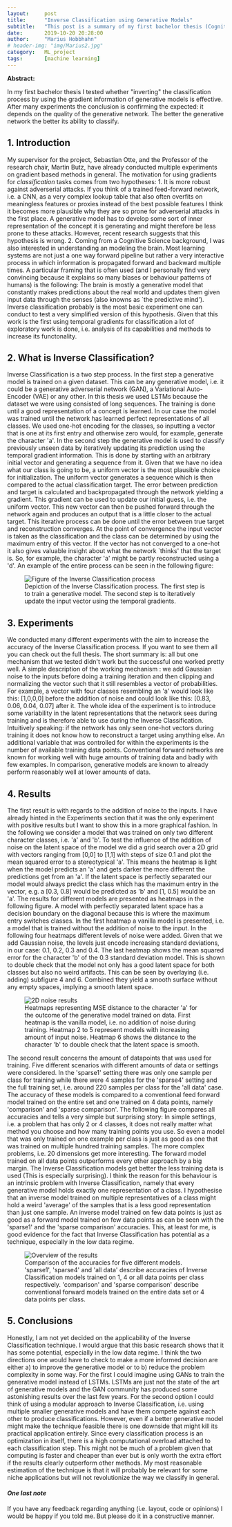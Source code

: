 ```yaml
---
layout:     post
title:      "Inverse Classification using Generative Models"
subtitle:   "This post is a summary of my first bachelor thesis (Cognitive Science)"
date:       2019-10-20 20:28:00
author:     "Marius Hobbhahn"
# header-img: "img/Marius2.jpg"
category:   ML_project
tags:       [machine learning]
---
```


**Abstract:** 

In my first bachelor thesis I tested whether "inverting" the classification process by using the gradient information of generative models is effective. After many experiments the conclusion is confirming the expected: it depends on the quality of the generative network. The better the generative network the better its ability to classify. 

## **1. Introduction**

My supervisor for the project, Sebastian Otte, and the Professor of the research chair, Martin Butz, have already conducted multiple experiments on gradient based methods in general. The motivation for using gradients for *classification* tasks comes from two hypotheses: 1. It is more robust against adverserial attacks. If you think of a trained feed-forward network, i.e. a CNN, as a very complex lookup table that also often overfits on meaningless features or proxies instead of the best possible features I think it becomes more plausible why they are so prone for adverserial attacks in the first place. A generative model has to develop some sort of inner representation of the concept it is generating and might therefore be less prone to these attacks. However, recent research suggests that this hypothesis is wrong. 2. Coming from a Cognitive Science background, I was also interested in understanding an modeling the brain. Most learning systems are not just a one way forward pipeline but rather a very interactive process in which information is propagated forward and backward multiple times. A particular framing that is often used (and I personally find very convincing because it explains so many biases or behaviour patterns of humans) is the following: The brain is mostly a generative model that constantly makes predictions about the real world and updates them given input data through the senses (also knowns as `the predictive mind'). Inverse classification probably is the most basic experiment one can conduct to test a very simplified version of this hypothesis. Given that this work is the first using temporal gradients for classification a lot of exploratory work is done, i.e. analysis of its capabilities and methods to increase its functonality. 

## **2. What is Inverse Classification?** 

Inverse Classification is a two step process. In the first step a generative model is trained on a given dataset. This can be any generative model, i.e. it could be a generative adverserial network (GAN), a Variational Auto-Encoder (VAE) or any other. In this thesis we used LSTMs because the dataset we were using consisted of long sequences. The training is done until a good representation of a concept is learned. In our case the model was trained until the network has learned perfect representations of all classes. We used one-hot encoding for the classes, so inputting a vector that is one at its first entry and otherwise zero would, for example, generate the character 'a'. In the second step the generative model is used to classify previously unseen data by iteratively updating its prediction using the temporal gradient information. This is done by starting with an arbitrary initial vector and generating a sequence from it. Given that we have no idea what our class is going to be, a uniform vector is the most plausible choice for initialization. The uniform vector generates a sequence which is then compared to the actual classification target. The error between prediction and target is calculated and backpropagated through the network yielding a gradient. This gradient can be used to update our initial guess, i.e. the uniform vector. This new vector can then be pushed forward through the network again and produces an output that is a little closer to the actual target. This iterative process can be done until the error between true target and reconstruction converges. At the point of convergence the input vector is taken as the classification and the class can be determined by using the maximum entry of this vector. If the vector has not converged to a one-hot it also gives valuable insight about what the network `thinks' that the target is. So, for example, the character 'a' might be partly reconstructed using a 'd'. An example of the entire process can be seen in the following figure:

<figure>
  <img src="/img/IC_Bachelor/Gen_IC_figure.jpg" alt="Figure of the Inverse Classification process"/>
  <figcaption>Depiction of the Inverse Classification process. The first step is to train a generative model. The second step is to iteratively update the input vector using the temporal gradients.</figcaption>
</figure>

## **3. Experiments**

We conducted many different experiments with the aim to increase the accuracy of the Inverse Classification process. If you want to see them all you can check out the full thesis. The short summary is: all but one mechanism that we tested didn't work but the successful one worked pretty well. A simple description of the working mechanism : we add Gaussian noise to the inputs before doing a training iteration and then clipping and normalizing the vector such that it still resembles a vector of probabilities. For example, a vector with four classes resembling an 'a' would look like this: [1,0,0,0] before the addition of noise and could look like this: [0.83, 0.06, 0.04, 0.07] after it. The whole idea of the experiment is to introduce some variability in the latent representations that the network sees during training and is therefore able to use during the Inverse Classification. Intuitively speaking: if the network has only seen one-hot vectors during training it does not know how to reconstruct a target using anything else. An additional variable that was controlled for within the experiments is the number of available training data points. Conventional forward networks are known for working well with huge amounts of training data and badly with few examples. In comparison, generative models are known to already perform reasonably well at lower amounts of data.

## **4. Results**

The first result is with regards to the addition of noise to the inputs. I have already hinted in the Experiments section that it was the only experiment with positive results but I want to show this in a more graphical fashion. In the following we consider a model that was trained on only two different character classes, i.e. 'a' and 'b'. To test the influence of the addition of noise on the latent space of the model we did a grid search over a 2D grid with vectors ranging from [0,0] to [1,1] with steps of size 0.1 and plot the mean squared error to a stereotypical 'a'. This means the heatmap is light when the model predicts an 'a' and gets darker the more different the predictions get from an 'a'. If the latent space is perfectly separated our model would always predict the class which has the maximum entry in the vector, e.g. a [0.3, 0.8] would be predicted as 'b' and [1, 0.5] would be an 'a'. The results for different models are presented as heatmaps in the following figure. A model with perfectly separated latent space has a decision boundary on the diagonal because this is where the maximum entry switches classes. In the first heatmap a vanilla model is presented, i.e. a model that is trained without the addition of noise to the input. In the following four heatmaps different levels of noise were added. Given that we add Gaussian noise, the levels just encode increasing standard deviations, in our case: 0.1, 0.2, 0.3 and 0.4. The last heatmap shows the mean squared error for the character 'b' of the 0.3 standard deviation model. This is shown to double check that the model not only has a good latent space for both classes but also no weird artifacts. This can be seen by overlaying (i.e. adding) subfigure 4 and 6. Combined they yield a smooth surface without any empty spaces, implying a smooth latent space.

<figure>
  <img src="/img/IC_Bachelor/2D_noise_overview.jpg" alt="2D noise results"/>
  <figcaption>Heatmaps representing MSE distance to the character 'a' for the outcome of the generative model trained on data. First heatmap is the vanilla model, i.e. no addition of noise during training. Heatmap 2 to 5 represent models with increasing amount of input noise. Heatmap 6 shows the distance to the character 'b' to double check that the latent space is smooth.</figcaption>
</figure>

The second result concerns the amount of datapoints that was used for training. Five different scenarios with different amounts of data or settings were considered. In the 'sparse1' setting there was only one sample per class for training while there were 4 samples for the 'sparse4' setting and the full training set, i.e. around 220 samples per class for the 'all data' case. The accuracy of these models is compared to a conventional feed forward model trained on the entire set and one trained on 4 data points, namely 'comparison' and 'sparse comparison'. The following figure compares all accuracies and tells a very simple but surprising story: In simple settings, i.e. a problem that has only 2 or 4 classes, it does not really matter what method you choose and how many training points you use. So even a model that was only trained on one example per class is just as good as one that was trained on multiple hundred training samples. The more complex problems, i.e. 20 dimensions get more interesting. The forward model trained on all data points outperforms every other approach by a big margin. The Inverse Classification models get better the less training data is used (This is especially surprising). I think the reason for this behaviour is an intrinsic problem with Inverse Classification, namely that every generative model holds exactly one representation of a class. I hypothesise that an inverse model trained on multiple representatives of a class might hold a weird 'average' of the samples that is a less good representation than just one sample. An inverse model trained on few data points is just as good as a forward model trained on few data points as can be seen with the 'sparse1' and the 'sparse comparison' accuracies. This, at least for me, is good evidence for the fact that Inverse Classification has potential as a technique, especially in the low data regime. 

<figure>
  <img src="/img/IC_Bachelor/results_bar_plot.jpg" alt="Overview of the results"/>
  <figcaption>Comparison of the accuracies for five different models. 'sparse1', 'sparse4' and 'all data' describe accuracies of Inverse Classification models trained on 1, 4 or all data points per class respectively. 'comparison' and 'sparse comparison' describe conventional forward models trained on the entire data set or 4 data points per class.</figcaption>
</figure>

## **5. Conclusions**

Honestly, I am not yet decided on the applicability of the Inverse Classification technique. I would argue that this basic research shows that it has some potential, especially in the low data regime. I think the two directions one would have to check to make a more informed decision are either a) to improve the generative model or to b) reduce the problem complexity in some way. For the first I could imagine using GANs to train the generative model instead of LSTMs. LSTMs are just not the state of the art of generative models and the GAN community has produced some astonishing results over the last few years. For the second option I could think of using a modular approach to Inverse Classification, i.e. using multiple smaller generative models and have them compete against each other to produce classifications. 
However, even if a better generative model might make the technique feasible there is one downside that might kill its practical application entirely. Since every classification process is an optimization in itself, there is a high computational overload attached to each classification step. This might not be much of a problem given that computing is faster and cheaper than ever but is only worth the extra effort if the results clearly outperform other methods. My most reasonable estimation of the technique is that it will probably be relevant for some niche applications but will not revolutionize the way we classify in general. 


#### ***One last note***

If you have any feedback regarding anything (i.e. layout, code or opinions) I would be happy if you told me. But please do it in a constructive manner.



